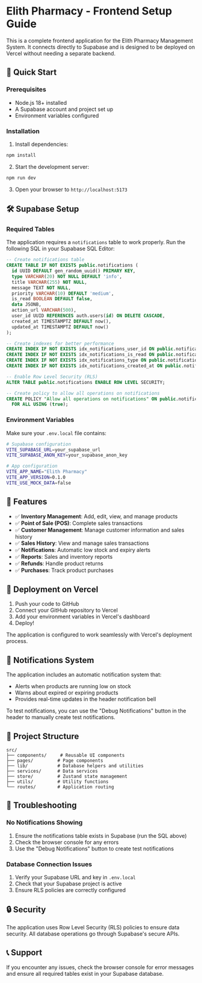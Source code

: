 # Elith Pharmacy - Frontend Setup Guide

This is a complete frontend application for the Elith Pharmacy Management System. It connects directly to Supabase and is designed to be deployed on Vercel without needing a separate backend.

## 🚀 Quick Start

### Prerequisites
- Node.js 18+ installed
- A Supabase account and project set up
- Environment variables configured

### Installation

1. Install dependencies:
```bash
npm install
```

2. Start the development server:
```bash
npm run dev
```

3. Open your browser to `http://localhost:5173`

## 🛠️ Supabase Setup

### Required Tables

The application requires a `notifications` table to work properly. Run the following SQL in your Supabase SQL Editor:

```sql
-- Create notifications table
CREATE TABLE IF NOT EXISTS public.notifications (
  id UUID DEFAULT gen_random_uuid() PRIMARY KEY,
  type VARCHAR(20) NOT NULL DEFAULT 'info',
  title VARCHAR(255) NOT NULL,
  message TEXT NOT NULL,
  priority VARCHAR(10) DEFAULT 'medium',
  is_read BOOLEAN DEFAULT false,
  data JSONB,
  action_url VARCHAR(500),
  user_id UUID REFERENCES auth.users(id) ON DELETE CASCADE,
  created_at TIMESTAMPTZ DEFAULT now(),
  updated_at TIMESTAMPTZ DEFAULT now()
);

-- Create indexes for better performance
CREATE INDEX IF NOT EXISTS idx_notifications_user_id ON public.notifications(user_id);
CREATE INDEX IF NOT EXISTS idx_notifications_is_read ON public.notifications(is_read);
CREATE INDEX IF NOT EXISTS idx_notifications_type ON public.notifications(type);
CREATE INDEX IF NOT EXISTS idx_notifications_created_at ON public.notifications(created_at DESC);

-- Enable Row Level Security (RLS)
ALTER TABLE public.notifications ENABLE ROW LEVEL SECURITY;

-- Create policy to allow all operations on notifications
CREATE POLICY "Allow all operations on notifications" ON public.notifications
  FOR ALL USING (true);
```

### Environment Variables

Make sure your `.env.local` file contains:

```bash
# Supabase configuration
VITE_SUPABASE_URL=your_supabase_url
VITE_SUPABASE_ANON_KEY=your_supabase_anon_key

# App configuration
VITE_APP_NAME="Elith Pharmacy"
VITE_APP_VERSION=0.1.0
VITE_USE_MOCK_DATA=false
```

## 🔧 Features

- ✅ **Inventory Management**: Add, edit, view, and manage products
- ✅ **Point of Sale (POS)**: Complete sales transactions
- ✅ **Customer Management**: Manage customer information and sales history
- ✅ **Sales History**: View and manage sales transactions
- ✅ **Notifications**: Automatic low stock and expiry alerts
- ✅ **Reports**: Sales and inventory reports
- ✅ **Refunds**: Handle product returns
- ✅ **Purchases**: Track product purchases

## 🚀 Deployment on Vercel

1. Push your code to GitHub
2. Connect your GitHub repository to Vercel
3. Add your environment variables in Vercel's dashboard
4. Deploy!

The application is configured to work seamlessly with Vercel's deployment process.

## 🔔 Notifications System

The application includes an automatic notification system that:
- Alerts when products are running low on stock
- Warns about expired or expiring products
- Provides real-time updates in the header notification bell

To test notifications, you can use the "Debug Notifications" button in the header to manually create test notifications.

## 📁 Project Structure

```
src/
├── components/     # Reusable UI components
├── pages/         # Page components
├── lib/           # Database helpers and utilities
├── services/      # Data services
├── store/         # Zustand state management
├── utils/         # Utility functions
└── routes/        # Application routing
```

## 🐛 Troubleshooting

### No Notifications Showing
1. Ensure the notifications table exists in Supabase (run the SQL above)
2. Check the browser console for any errors
3. Use the "Debug Notifications" button to create test notifications

### Database Connection Issues
1. Verify your Supabase URL and key in `.env.local`
2. Check that your Supabase project is active
3. Ensure RLS policies are correctly configured

## 🔒 Security

The application uses Row Level Security (RLS) policies to ensure data security. All database operations go through Supabase's secure APIs.

## 📞 Support

If you encounter any issues, check the browser console for error messages and ensure all required tables exist in your Supabase database.
